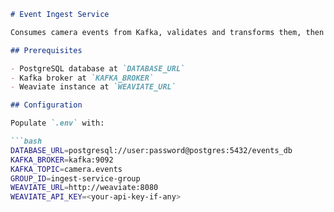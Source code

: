 ````markdown
# Event Ingest Service

Consumes camera events from Kafka, validates and transforms them, then persists to PostgreSQL and upserts embeddings into Weaviate.

## Prerequisites

- PostgreSQL database at `DATABASE_URL`
- Kafka broker at `KAFKA_BROKER`
- Weaviate instance at `WEAVIATE_URL`

## Configuration

Populate `.env` with:

```bash
DATABASE_URL=postgresql://user:password@postgres:5432/events_db
KAFKA_BROKER=kafka:9092
KAFKA_TOPIC=camera.events
GROUP_ID=ingest-service-group
WEAVIATE_URL=http://weaviate:8080
WEAVIATE_API_KEY=<your-api-key-if-any>
